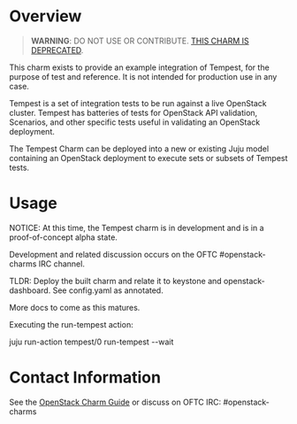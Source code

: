 # Overview

> **WARNING**: DO NOT USE OR CONTRIBUTE.
> [THIS CHARM IS DEPRECATED](https://docs.openstack.org/charm-guide/latest/openstack-charms.html).

This charm exists to provide an example integration of Tempest, for the purpose
of test and reference.  It is not intended for production use in any case.

Tempest is a set of integration tests to be run against a live OpenStack
cluster. Tempest has batteries of tests for OpenStack API validation,
Scenarios, and other specific tests useful in validating an OpenStack
deployment.

The Tempest Charm can be deployed into a new or existing Juju model containing
an OpenStack deployment to execute sets or subsets of Tempest tests.

# Usage

NOTICE: At this time, the Tempest charm is in development and is in a
proof-of-concept alpha state.

Development and related discussion occurs on the OFTC #openstack-charms IRC
channel.

TLDR:  Deploy the built charm and relate it to keystone and openstack-dashboard.
See config.yaml as annotated.

More docs to come as this matures.

Executing the run-tempest action:

juju run-action tempest/0 run-tempest --wait

# Contact Information

See the [OpenStack Charm Guide](http://docs.openstack.org/developer/charm-guide/)
or discuss on OFTC IRC: #openstack-charms
